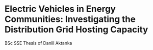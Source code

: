 # Electric Vehicles in Energy Communities: Investigating the Distribution Grid Hosting Capacity
BSc SSE Thesis of Daniil Aktanka


